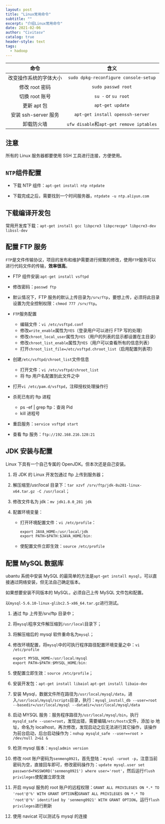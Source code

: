 ```yaml
---
layout: post
title: "Linux常用命令"
subtitle: ""
excerpt: "介绍Linux常用命令"
date: 2021-02-06
author: "Civitasv"
catalog: true
header-style: text
tags:
  - hadoop
---
```


|          命令          |                   含义                   |
| :--------------------: | :--------------------------------------: |
| 改变操作系统的字体大小 |  `sudo dpkg-reconfigure console-setup`   |
|     修改 root 密码     |            `sudo passwd root`            |
|     切换 root 账号     |           `su -` or `su root`            |
|      更新 apt 包       |             `apt-get update`             |
|  安装 ssh-server 服务  |     `apt-get install openssh-server`     |
|       卸载防火墙       | `ufw disable`和`apt-get remove iptables` |

## 注意

所有的 Linux 服务器都要使用 SSH 工具进行连接，方便使用。

## `NTP`组件配置

- 下载 NTP 组件：`apt-get install ntp ntpdate`

- 下载完成之后，需要找到一个时间服务器，`ntpdate -u ntp.aliyun.com`

## 下载编译开发包

常用开发库下载：`apt-get install gcc libpcre3 libpcrecpp* libpcre3-dev libssl-dev`

## 配置 FTP 服务

`FTP`是文件传输协议，项目的发布和维护需要进行频繁的修改，使用`FTP`服务可以进行代码文件的传输，**效率很高**。

- FTP 组件安装:`apt-get install vsftpd`

- 修改密码：`passwd ftp`

- 默认情况下，FTP 服务的默认上传目录为`/srv/ftp`，要想上传，必须将此目录设置为完全控制权限：`chmod 777 /srv/ftp`。

- `FTP`服务配置

  - 编辑文件：`vi /etc/vsftpd.conf`
  - 修改`write_enable`属性为`YES`（登录用户可以进行 FTP 写的处理）
  - 修改`chroot_local_user`属性为`YES`（用户的列表的显示都设置在主目录）
  - 修改`chroot_list_enable`属性为`YES`（用户可以查看所有的信息列表）
  - 打开`chroot_list_file=/etc/vsftpd.chroot_list`（启用配置列表项）

- 创建`/etc/vsftpd/chroot_list`文件信息

  - 打开文件：`vi /etc/vsftpd/chroot_list`
  - 将 ftp 用户名配置到此文件之中

- 打开`vi /etc/pam.d/vsftpd`，注释授权处理操作行

- 杀死已有的 ftp 进程

  - ps -ef | grep ftp：查询 Pid
  - kill 进程号

- 重启服务：`service vsftpd start`

- 查看 ftp 服务：`ftp://192.168.216.128:21`

## JDK 安装与配置

Linux 下具有一个自己专属的 OpenJDK。但本次还是自己安装。

1. 将 JDK 的 Linux 开发包通过 ftp 上传到服务器；

2. 解压缩至/usr/local 目录下：`tar xzvf /srv/ftp/jdk-8u281-linux-x64.tar.gz -C /usr/local`；

3. 修改文件名为 jdk：`mv jdk1.8.0_281 jdk`

4. 配置环境变量：

   - 打开环境配置文件：`vi /etc/profile`：

     ```java
     export JAVA_HOME=/usr/local/jdk
     export PATH=$PATH:$JAVA_HOME/bin:
     ```

   - 使配置文件立即生效：`source /etc/profile`

## 配置 MySQL 数据库

ubantu 系统中安装 MySQL 的最简单的方法是`apt-get install mysql`，可以直接通过网络安装，但无法自己确定版本。

如果想要安装不同版本的 MySQL，必须自己上传 MySQL 文件包和配置。

以`mysql-5.6.10-linux-glibc2.5-x86_64.tar.gz`进行测试。

1. 通过 ftp 上传至/srv/ftp 目录中；

2. 将`mysql`程序文件解压缩到`/usr/local`目录下；

3. 将解压缩后的 mysql 软件重命名为`mysql`；

4. 修改环境配置，将`mysql`中的可执行程序路径配置环境变量之中：`vi /etc/profile`

   ```java
   export MYSQL_HOME=/usr/local/mysql
   export PATH=$PATH:$MYSQL_HOME/bin:
   ```

5. 使配置立即生效：`source /etc/profile`；

6. 安装开发包：`apt-get install libaiol` `apt-get install libaio-dev`

7. 安装 Mysql，数据文件所在路径为`/usr/local/mysql/data`，进入`/usr/local/mysql/scripts`目录，执行：`mysql_install_db --user=root --basedir=/usr/local/mysql --datadir=/usr/local/mysql/data`

8. 启动 MYSQL 服务：服务程序路径为`/usr/local/mysql/bin`，执行`mysqld_safe --user=root`，发现出错，需要编辑`/etc/hosts`文件，添加 ip 地址，命名为 localhost，再次修改，发现启动之后无法进行其它操作，该操作为前台启动，后台启动操作为：`nohup mysqld_safe --user==root > /dev/null 2>&1 &`

9. 检测 mysql 版本：`mysqladmin version`

10. 修改 root 账户密码为`senmeng0921`，首先登陆：`mysql -uroot -p`，注意当前密码为空，直接回车即可，修改密码操作为：`update mysql.user set password=PASSWORD('senmeng0921') where user='root'`，然后运行`flush privileges`使配置立即生效

11. 开启 mysql 服务的 root 账户的远程权限：`GRANT ALL PRIVILEGES ON *.* TO 'root'@'%' WITH GRANT OPTION`和`GRANT ALL PRIVILEGES ON *.* TO 'root'@'%' identified by 'senmeng0921' WITH GRANT OPTION`，运行`flush privileges`进行刷新

12. 使用 navicat 可以测试与 mysql 的连接
